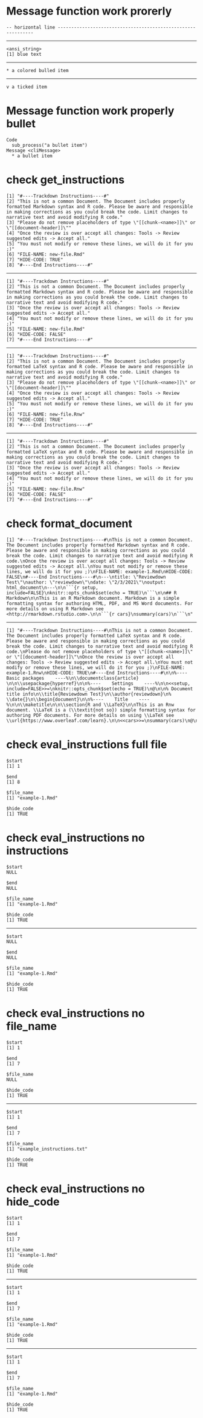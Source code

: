 # Message function work prorerly

    -- horizontal line -------------------------------------------------------------
     

---

    <ansi_string>
    [1] blue text

---

    * a colored bulled item

---

    v a ticked item

# Message function work properly bullet

    Code
      sub_process("a bullet item")
    Message <cliMessage>
      * a bullet item

# check get_instructions

    [1] "#----Trackdown Instructions----#"                                                                                                                                                                                                                  
    [2] "This is not a common Document. The Document includes properly formatted Markdown syntax and R code. Please be aware and responsible in making corrections as you could break the code. Limit changes to narrative text and avoid modifying R code."
    [3] "Please do not remove placeholders of type \"[[chunk-<name>]]\" or \"[[document-header]]\""                                                                                                                                                         
    [4] "Once the review is over accept all changes: Tools -> Review suggested edits -> Accept all."                                                                                                                                                        
    [5] "You must not modify or remove these lines, we will do it for you ;)"                                                                                                                                                                               
    [6] "FILE-NAME: new-file.Rmd"                                                                                                                                                                                                                           
    [7] "HIDE-CODE: TRUE"                                                                                                                                                                                                                                   
    [8] "#----End Instructions----#"                                                                                                                                                                                                                        

---

    [1] "#----Trackdown Instructions----#"                                                                                                                                                                                                                  
    [2] "This is not a common Document. The Document includes properly formatted Markdown syntax and R code. Please be aware and responsible in making corrections as you could break the code. Limit changes to narrative text and avoid modifying R code."
    [3] "Once the review is over accept all changes: Tools -> Review suggested edits -> Accept all."                                                                                                                                                        
    [4] "You must not modify or remove these lines, we will do it for you ;)"                                                                                                                                                                               
    [5] "FILE-NAME: new-file.Rmd"                                                                                                                                                                                                                           
    [6] "HIDE-CODE: FALSE"                                                                                                                                                                                                                                  
    [7] "#----End Instructions----#"                                                                                                                                                                                                                        

---

    [1] "#----Trackdown Instructions----#"                                                                                                                                                                                                               
    [2] "This is not a common Document. The Document includes properly formatted LaTeX syntax and R code. Please be aware and responsible in making corrections as you could break the code. Limit changes to narrative text and avoid modifying R code."
    [3] "Please do not remove placeholders of type \"[[chunk-<name>]]\" or \"[[document-header]]\""                                                                                                                                                      
    [4] "Once the review is over accept all changes: Tools -> Review suggested edits -> Accept all."                                                                                                                                                     
    [5] "You must not modify or remove these lines, we will do it for you ;)"                                                                                                                                                                            
    [6] "FILE-NAME: new-file.Rnw"                                                                                                                                                                                                                        
    [7] "HIDE-CODE: TRUE"                                                                                                                                                                                                                                
    [8] "#----End Instructions----#"                                                                                                                                                                                                                     

---

    [1] "#----Trackdown Instructions----#"                                                                                                                                                                                                               
    [2] "This is not a common Document. The Document includes properly formatted LaTeX syntax and R code. Please be aware and responsible in making corrections as you could break the code. Limit changes to narrative text and avoid modifying R code."
    [3] "Once the review is over accept all changes: Tools -> Review suggested edits -> Accept all."                                                                                                                                                     
    [4] "You must not modify or remove these lines, we will do it for you ;)"                                                                                                                                                                            
    [5] "FILE-NAME: new-file.Rnw"                                                                                                                                                                                                                        
    [6] "HIDE-CODE: FALSE"                                                                                                                                                                                                                               
    [7] "#----End Instructions----#"                                                                                                                                                                                                                     

# check format_document

    [1] "#----Trackdown Instructions----#\nThis is not a common Document. The Document includes properly formatted Markdown syntax and R code. Please be aware and responsible in making corrections as you could break the code. Limit changes to narrative text and avoid modifying R code.\nOnce the review is over accept all changes: Tools -> Review suggested edits -> Accept all.\nYou must not modify or remove these lines, we will do it for you ;)\nFILE-NAME: example-1.Rmd\nHIDE-CODE: FALSE\n#----End Instructions----#\n---\ntitle: \"Reviewdown Test\"\nauthor: \"reviewdown\"\ndate: \"2/3/2021\"\noutput: html_document\n---\n\n```{r setup, include=FALSE}\nknitr::opts_chunk$set(echo = TRUE)\n```\n\n## R Markdown\n\nThis is an R Markdown document. Markdown is a simple formatting syntax for authoring HTML, PDF, and MS Word documents. For more details on using R Markdown see <http://rmarkdown.rstudio.com>.\n\n```{r cars}\nsummary(cars)\n```\n"

---

    [1] "#----Trackdown Instructions----#\nThis is not a common Document. The Document includes properly formatted LaTeX syntax and R code. Please be aware and responsible in making corrections as you could break the code. Limit changes to narrative text and avoid modifying R code.\nPlease do not remove placeholders of type \"[[chunk-<name>]]\" or \"[[document-header]]\"\nOnce the review is over accept all changes: Tools -> Review suggested edits -> Accept all.\nYou must not modify or remove these lines, we will do it for you ;)\nFILE-NAME: example-1.Rnw\nHIDE-CODE: TRUE\n#----End Instructions----#\n\n%----    Basic packages    ----%\n\\documentclass{article}  \n\n\\usepackage{hyperref}\n\n%----    Settings    ----%\n\n<<setup, include=FALSE>>=\nknitr::opts_chunk$set(echo = TRUE)\n@\n\n% Document title info\n\\title{Reviewdown Test}\n\\author{reviewdown}\n% \\date{}\n\\begin{document}\n\n%----    Title    ----%\n\n\\maketitle\n\n\\section{R and \\LaTeX}\n\nThis is an Rnw document. \\LaTeX is a (\\textit{not so}) simple formatting syntax for authoring PDF documents. For more details on using \\LaTeX see \\url{https://www.overleaf.com/learn}.\n\n<<cars>>=\nsummary(cars)\n@\n\n\\end{document}\n"

# check eval_instructions full file

    $start
    [1] 1
    
    $end
    [1] 8
    
    $file_name
    [1] "example-1.Rmd"
    
    $hide_code
    [1] TRUE
    

# check eval_instructions no instructions

    $start
    NULL
    
    $end
    NULL
    
    $file_name
    [1] "example-1.Rmd"
    
    $hide_code
    [1] TRUE
    

---

    $start
    NULL
    
    $end
    NULL
    
    $file_name
    [1] "example-1.Rmd"
    
    $hide_code
    [1] TRUE
    

# check eval_instructions no file_name

    $start
    [1] 1
    
    $end
    [1] 7
    
    $file_name
    NULL
    
    $hide_code
    [1] TRUE
    

---

    $start
    [1] 1
    
    $end
    [1] 7
    
    $file_name
    [1] "example_instructions.txt"
    
    $hide_code
    [1] TRUE
    

# check eval_instructions no hide_code

    $start
    [1] 1
    
    $end
    [1] 7
    
    $file_name
    [1] "example-1.Rmd"
    
    $hide_code
    [1] TRUE
    

---

    $start
    [1] 1
    
    $end
    [1] 7
    
    $file_name
    [1] "example-1.Rmd"
    
    $hide_code
    [1] TRUE
    

---

    $start
    [1] 1
    
    $end
    [1] 7
    
    $file_name
    [1] "example-1.Rmd"
    
    $hide_code
    [1] TRUE
    

